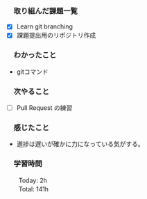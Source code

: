 ### 　取り組んだ課題一覧
- [x] Learn git branching
- [x] 課題提出用のリポジトリ作成
### 　わかったこと
* gitコマンド
### 　次やること
- [ ] Pull Request の練習
### 　感じたこと
* 進捗は遅いが確かに力になっている気がする。
### 　学習時間
　　Today: 2h  
　　Total: 141h 

